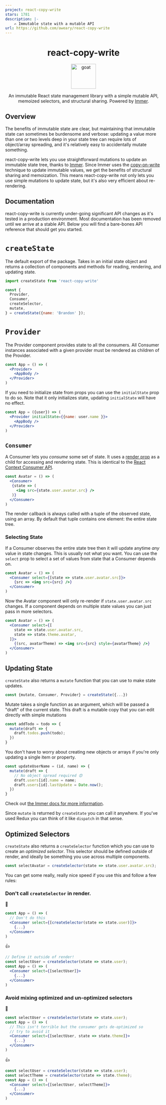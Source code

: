 ```yaml
---
project: react-copy-write
stars: 1781
description: |-
    ✍️ Immutable state with a mutable API 
url: https://github.com/aweary/react-copy-write
---
```


<div align="center">
<h1>react-copy-write</h1>

<a href="https://emojipedia.org/writing-hand/">
<img height="80" width="80" alt="goat" src="https://emojipedia-us.s3.amazonaws.com/thumbs/240/twitter/131/writing-hand_270d.png" />
</a>

An immutable React state management library with a simple mutable API, memoized selectors, and structural sharing. Powered by [Immer](https://github.com/mweststrate/immer).

</div>

## Overview

The benefits of immutable state are clear, but maintaining that immutable state can sometimes be burdensome and verbose: updating a value more than one or two levels deep in your state tree can require lots of object/array spreading, and it's relatively easy to accidentally mutate something.

react-copy-write lets you use straightforward mutations to update an immutable state tree, thanks to [Immer](https://github.com/mweststrate/immer). Since Immer uses the [copy-on-write](https://en.wikipedia.org/wiki/Copy-on-write) technique to update immutable values, we get the benefits of structural sharing and memoization. This means react-copy-write not only lets you use simple mutations to update state, but it's also very efficient about re-rendering.

## Documentation

react-copy-write is currently under-going significant API changes as it's tested in a production environment. Most documentation has been removed until we arrive at a stable API. Below you will find a bare-bones API reference that should get you started.


# `createState`

The default export of the package. Takes in an initial state object and returns a collection of components and methods for reading, rendering, and updating state.


```jsx
import createState from 'react-copy-write'

const {
  Provider,
  Consumer,
  createSelector,
  mutate,
} = createState({name: 'Brandon' });
```

# `Provider`

The Provider component provides state to all the consumers. All Consumer instances associated with a given provider must be rendered as children of the Provider.

```jsx
const App = () => (
  <Provider>
    <AppBody />
  </Provider>
)
```

If you need to initialize state from props you can use the `initialState` prop to do so. Note that it only initializes state, updating `initialState` will have no effect.

```jsx
const App = ({user}) => (
  <Provider initialState={{name: user.name }}>
    <AppBody />
  </Provider>
)
```


## `Consumer`

A Consumer lets you _consume_ some set of state. It uses a [render prop](https://reactjs.org/docs/render-props.html#use-render-props-for-cross-cutting-concerns) as a child for accessing and rendering state. This is identical to the [React Context Consumer API](https://reactjs.org/docs/context.html#consumer).

```jsx
const Avatar = () => (
  <Consumer>
   {state => (
     <img src={state.user.avatar.src} />
   )}
  </Consumer>
)
```

The render callback is always called with a tuple of the observed state, using an array. By default that tuple contains one element: the entire state tree.

### Selecting State

If a Consumer observes the entire state tree then it will update anytime _any_ value in state changes. This is usually not what you want. You can use the `select` prop to select a set of values from state that a Consumer depends on.

```jsx
const Avatar = () => (
  <Consumer select={[state => state.user.avatar.src]}>
    {src => <img src={src} />}
  </Consumer>
)
```

Now the Avatar component will only re-render if `state.user.avatar.src` changes. If a component depends on multiple state values you can just pass in more selectors.

```jsx
const Avatar = () => (
  <Consumer select={[
    state => state.user.avatar.src,
    state => state.theme.avatar,
  ]}>
    {(src, avatarTheme) => <img src={src} style={avatarTheme} />}
  </Consumer>
)
```

## Updating State

`createState` also returns a `mutate` function that you can use to make state updates.

```js
const {mutate, Consumer, Provider} = createState({...})
```

Mutate takes a single function as an argument, which will be passed a "draft" of the current state. This draft is a mutable copy that you can edit directly with simple mutations

```js
const addTodo = todo => {
  mutate(draft => {
    draft.todos.push(todo);
  })
}
```

You don't have to worry about creating new objects or arrays if you're only updating a single item or property. 

```js
const updateUserName = (id, name) => {
  mutate(draft => {
    // No object spread required 😍
    draft.users[id].name = name;
    draft.users[id].lastUpdate = Date.now();
  })
}
```

Check out [the Immer docs for more information](https://github.com/mweststrate/immer).

Since `mutate` is returned by `createState` you can call it anywhere. If you've used Redux you can think of it like `dispatch` in that sense.


## Optimized Selectors

`createState` also returns a `createSelector` function which you can use to create an _optimized selector_. This selector should be defined outside of render, and ideally be something you use across multiple components.

```jsx
const selectAvatar = createSelector(state => state.user.avatar.src);
```

You can get some really, really nice speed if you use this and follow a few rules:

### Don't call `createSelector` in render.


🚫
```jsx
const App = () => (
  // Don't do this 
  <Consumer select={[createSelector(state => state.user)]}>
    {...}
  </Consumer>
)
```

👍
```jsx
// Define it outside of render!
const selectUser = createSelector(state => state.user);
const App = () => (
  <Consumer select={[selectUser]}>
    {...}
  </Consumer>
)
```

### Avoid mixing optimized and un-optimized selectors

🚫
```jsx
const selectUser = createSelector(state => state.user);
const App = () => (
  // This isn't terrible but the consumer gets de-optimized so
  // try to avoid it
  <Consumer select={[selectUser, state => state.theme]}>
    {...}
  </Consumer>
)
```

👍
```jsx
const selectUser = createSelector(state => state.user);
const selectTheme = createSelector(state => state.theme);
const App = () => (
  <Consumer select={[selectUser, selectTheme]}>
    {...}
  </Consumer>
)
```


